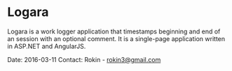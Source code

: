 # Logara
Logara is a work logger application that timestamps beginning and end of an session with an optional comment. It is a single-page application written in ASP.NET and AngularJS.

Date: 2016-03-11
Contact: Rokin - rokin3@gmail.com
